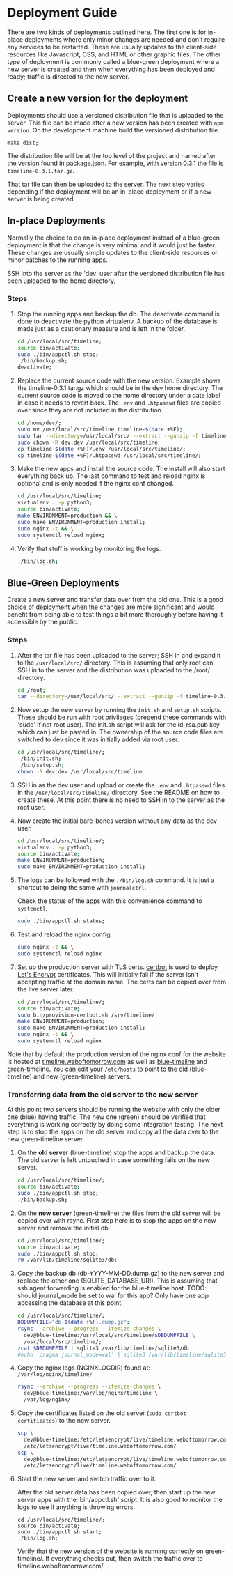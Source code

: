 # Deployment Guide

There are two kinds of deployments outlined here. The first one is for in-place
deployments where only minor changes are needed and don't require any services
to be restarted. These are usually updates to the client-side resources like
Javascript, CSS, and HTML or other graphic files. The other type of deployment
is commonly called a blue-green deployment where a new server is created and
then when everything has been deployed and ready; traffic is directed to the new
server.

## Create a new version for the deployment

Deployments should use a versioned distribution file that is uploaded to the
server. This file can be made after a new version has been created with `npm version`. On the development machine build the versioned distribution file.

```
make dist;
```

The distribution file will be at the top level of the project and named after
the version found in package.json. For example, with version 0.3.1 the file is
`timeline-0.3.1.tar.gz`.

That tar file can then be uploaded to the server. The next step varies
depending if the deployment will be an in-place deployment or if a new server
is being created.

## In-place Deployments

Normally the choice to do an in-place deployment instead of a blue-green
deployment is that the change is very minimal and it would just be faster.
These changes are usually simple updates to the client-side resources or minor
patches to the running apps.

SSH into the server as the 'dev' user after the versioned distribution file has
been uploaded to the home directory.

### Steps

1.  Stop the running apps and backup the db. The deactivate command is done to
    deactivate the python virtualenv. A backup of the database is made just as
    a cautionary measure and is left in the folder.

    ```bash
    cd /usr/local/src/timeline;
    source bin/activate;
    sudo ./bin/appctl.sh stop;
    ./bin/backup.sh;
    deactivate;
    ```

2.  Replace the current source code with the new version. Example shows the
    timeline-0.3.1.tar.gz which should be in the dev home directory.
    The current source code is moved to the home directory under a date label in
    case it needs to revert back. The `.env` and `.htpasswd` files are copied
    over since they are not included in the distribution.

    ```bash
    cd /home/dev/;
    sudo mv /usr/local/src/timeline timeline-$(date +%F);
    sudo tar --directory=/usr/local/src/ --extract --gunzip -f timeline-0.3.1.tar.gz
    sudo chown -R dev:dev /usr/local/src/timeline
    cp timeline-$(date +%F)/.env /usr/local/src/timeline/;
    cp timeline-$(date +%F)/.htpasswd /usr/local/src/timeline/;
    ```

3.  Make the new apps and install the source code. The install will also start
    everything back up. The last command to test and reload nginx is optional
    and is only needed if the nginx conf changed.

    ```bash
    cd /usr/local/src/timeline;
    virtualenv . -p python3;
    source bin/activate;
    make ENVIRONMENT=production && \
    sudo make ENVIRONMENT=production install;
    sudo nginx -t && \
    sudo systemctl reload nginx;
    ```

4.  Verify that stuff is working by monitoring the logs.

    ```bash
    ./bin/log.sh;
    ```

## Blue-Green Deployments

Create a new server and transfer data over from the old one. This is a good
choice of deployment when the changes are more significant and would benefit
from being able to test things a bit more thoroughly before having it accessible
by the public.

### Steps

1.  After the tar file has been uploaded to the server; SSH in and expand it to
    the `/usr/local/src/` directory. This is assuming that only root can SSH in
    to the server and the distribution was uploaded to the /root/ directory.

    ```bash
    cd /root;
    tar --directory=/usr/local/src/ --extract --gunzip -f timeline-0.3.1.tar.gz
    ```

2.  Now setup the new server by running the `init.sh` and `setup.sh` scripts.
    These should be run with root privileges (prepend these commands with 'sudo'
    if not root user). The init.sh script will ask for the id_rsa.pub key which
    can just be pasted in. The ownership of the source code files are switched
    to dev since it was initially added via root user.

    ```bash
    cd /usr/local/src/timeline/;
    ./bin/init.sh;
    ./bin/setup.sh;
    chown -R dev:dev /usr/local/src/timeline
    ```

3.  SSH in as the dev user and upload or create the `.env` and `.htpasswd` files
    in the `/usr/local/src/timeline/` directory. See the README on how to
    create these. At this point there is no need to SSH in to the server as the
    root user.

4.  Now create the initial bare-bones version without any data as the dev user.

    ```bash
    cd /usr/local/src/timeline/;
    virtualenv . -p python3;
    source bin/activate;
    make ENVIRONMENT=production;
    sudo make ENVIRONMENT=production install;
    ```

5.  The logs can be followed with the `./bin/log.sh` command. It is just
    a shortcut to doing the same with `journalctrl`.

    Check the status of the apps with this convenience command to `systemctl`.

    ```bash
    sudo ./bin/appctl.sh status;
    ```

6.  Test and reload the nginx config.

    ```bash
    sudo nginx -t && \
    sudo systemctl reload nginx
    ```

7.  Set up the production server with TLS certs. [certbot](https://certbot.eff.org/)
    is used to deploy [Let's Encrypt](https://letsencrypt.org/) certificates.
    This will initially fail if the server isn't accepting traffic at the domain
    name. The certs can be copied over from the live server later.

    ```bash
    cd /usr/local/src/timeline/;
    source bin/activate;
    sudo bin/provision-certbot.sh /srv/timeline/
    make ENVIRONMENT=production;
    sudo make ENVIRONMENT=production install;
    sudo nginx -t && \
    sudo systemctl reload nginx
    ```

Note that by default the production version of the nginx conf for the website is
hosted at [timeline.weboftomorrow.com](http://timeline.weboftomorrow.com) as well as
[blue-timeline](http://blue-timeline/) and
[green-timeline](http://green-timeline/). You can edit
your `/etc/hosts` to point to the old (blue-timeline) and new
(green-timeline) servers.

### Transferring data from the old server to the new server

At this point two servers should be running the website with only the older
one (blue) having traffic. The new one (green) should be verified that everything is working
correctly by doing some integration testing. The next step is to stop the apps
on the old server and copy all the data over to the new green-timeline server.

1.  On the **old server** (blue-timeline) stop the apps and backup the data. The old
    server is left untouched in case something fails on the new server.

    ```bash
    cd /usr/local/src/timeline/;
    source bin/activate;
    sudo ./bin/appctl.sh stop;
    ./bin/backup.sh;
    ```

2.  On the **new server** (green-timeline) the files from the old server will be copied over with
    rsync. First step here is to stop the apps on the new server and remove the
    initial db.

    ```bash
    cd /usr/local/src/timeline/;
    source bin/activate;
    sudo ./bin/appctl.sh stop;
    rm /var/lib/timeline/sqlite3/db;
    ```

3.  Copy the backup db (db-YYYY-MM-DD.dump.gz) to the new server and replace the
    other one (SQLITE_DATABASE_URI). This is assuming that ssh agent forwarding
    is enabled for the blue-timeline host.
    TODO: should journal_mode be set to wal for this app? Only have one app
    accessing the database at this point.

    ```bash
    cd /usr/local/src/timeline/;
    DBDUMPFILE="db-$(date +%F).dump.gz";
    rsync --archive --progress --itemize-changes \
      dev@blue-timeline:/usr/local/src/timeline/$DBDUMPFILE \
      /usr/local/src/timeline/;
    zcat $DBDUMPFILE | sqlite3 /var/lib/timeline/sqlite3/db
    #echo 'pragma journal_mode=wal' | sqlite3 /var/lib/timeline/sqlite3/db
    ```

4.  Copy the nginx logs (NGINXLOGDIR) found at: `/var/log/nginx/timeline/`

    ```bash
    rsync --archive --progress --itemize-changes \
      dev@blue-timeline:/var/log/nginx/timeline \
      /var/log/nginx/
    ```

5.  Copy the certificates listed on the old server (`sudo certbot certificates`) to the new server.

    ```bash
    scp \
      dev@blue-timeline:/etc/letsencrypt/live/timeline.weboftomorrow.com/fullchain.pem \
      /etc/letsencrypt/live/timeline.weboftomorrow.com/
    scp \
      dev@blue-timeline:/etc/letsencrypt/live/timeline.weboftomorrow.com/privkey.pem \
      /etc/letsencrypt/live/timeline.weboftomorrow.com/
    ```

6.  Start the new server and switch traffic over to it.

    After the old server data has been copied over, then start up the new server
    apps with the 'bin/appctl.sh' script. It is also good to monitor the logs to see
    if anything is throwing errors.

    ```
    cd /usr/local/src/timeline/;
    source bin/activate;
    sudo ./bin/appctl.sh start;
    ./bin/log.sh;
    ```

    Verify that the new version of the website is running correctly on
    green-timeline/. If everything checks out, then switch the traffic over to
    timeline.weboftomorrow.com/.
